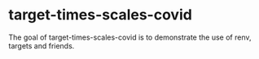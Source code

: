 
# target-times-scales-covid

<!-- badges: start -->
<!-- badges: end -->

The goal of target-times-scales-covid is to demonstrate the use of renv, targets and friends.

